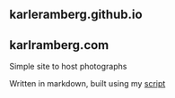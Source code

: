 ## karleramberg.github.io
## karlramberg.com

Simple site to host photographs

Written in markdown, built using my [script](https://github.com/karleramberg/website-builder)
